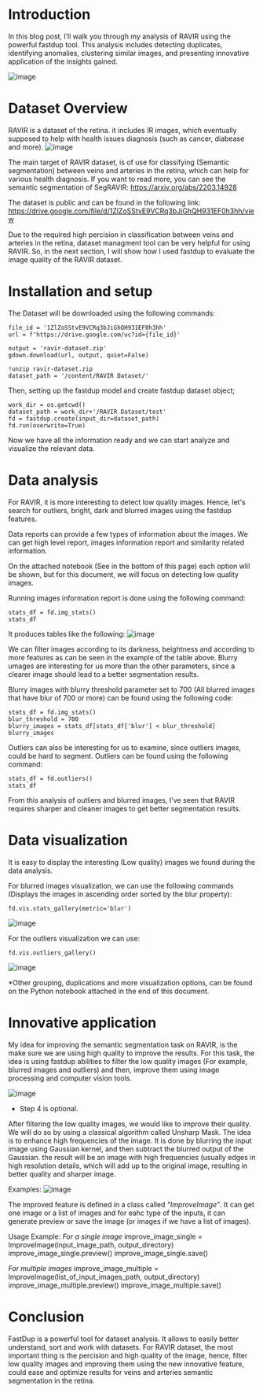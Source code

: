 # Introduction
In this blog post, I’ll walk you through my analysis of RAVIR using the powerful fastdup tool. 
This analysis includes detecting duplicates, identifying anomalies, clustering similar images, and presenting innovative application of the insights gained.

![image](https://github.com/user-attachments/assets/43d82b11-6398-485c-a71d-465a9273c0dd)






# Dataset Overview
RAVIR is a dataset of the retina. it includes IR images, which eventually supposed to help with health issues diagnosis (such as cancer, diabease and more).
![image](https://github.com/user-attachments/assets/42729cb0-273b-4c28-beea-08898d40dce0)

The main target of RAVIR dataset, is of use for classifying (Semantic segmentation) between veins and arteries in the retina, which can help for various health diagnosis.
If you want to read more, you can see the semantic segmentation of SegRAVIR:
https://arxiv.org/abs/2203.14928

The dataset is public and can be found in the following link:
https://drive.google.com/file/d/1ZlZoSStvE9VCRq3bJiGhQH931EF0h3hh/view

Due to the required high percision in classification between veins and arteries in the retina, dataset managment tool can be very helpful for using RAVIR.
So, in the next section, I will show how I used fastdup to evaluate the image quality of the RAVIR dataset.





# Installation and setup
The Dataset will be downloaded using the following commands:

```
file_id = '1ZlZoSStvE9VCRq3bJiGhQH931EF0h3hh'
url = f'https://drive.google.com/uc?id={file_id}'

output = 'ravir-dataset.zip'
gdown.download(url, output, quiet=False)

!unzip ravir-dataset.zip
dataset_path = '/content/RAVIR Dataset/'
```

Then, setting up the fastdup model and create fastdup dataset object;
```
work_dir = os.getcwd()
dataset_path = work_dir+'/RAVIR Dataset/test'
fd = fastdup.create(input_dir=dataset_path)
fd.run(overwrite=True)
```

Now we have all the information ready and we can start analyze and visualize the relevant data.





# Data analysis
For RAVIR, it is more interesting to detect low quality images.
Hence, let's search for outliers, bright, dark and blurred images using the fastdup features.

Data reports can provide a few types of information about the images.
We can get high level report, images information report and similarity related information.

On the attached notebook (See in the bottom of this page) each option wlil be shown, but for this document, we will focus on detecting low quality images.

Running images information report is done using the following command:
```
stats_df = fd.img_stats()
stats_df
```

It produces tables like the following:
![image](https://github.com/user-attachments/assets/c3ea078e-2353-4117-a703-c20459065fed)

We can filter images according to its darkness, beightness and according to more features as can be seen in the example of the table above.
Blurry umages are interesting for us more than the other parameters, since a clearer image should lead to a better segmentation results.

Blurry images with blurry threshold parameter set to 700 (All blurred images that have blur of 700 or more) can be found using the following code:

```
stats_df = fd.img_stats()
blur_threshold = 700
blurry_images = stats_df[stats_df['blur'] < blur_threshold]
blurry_images
```

Outliers can also be interesting for us to examine, since outliers images, could be hard to segment.
Outliers can be found using the following command:
```
stats_df = fd.outliers()
stats_df
```

From this analysis of outliers and blurred images, I've seen that RAVIR requires sharper and cleaner images to get better segmentation results.





# Data visualization
It is easy to display the interesting (Low quality) images we found during the data analysis.

For blurred images visualization, we can use the following commands (Displays the images in ascending order sorted by the blur property):
```
fd.vis.stats_gallery(metric='blur')
```

![image](https://github.com/user-attachments/assets/6a8043a9-ffbf-46fc-82ad-8c559d2a2305)


For the outliers visualization we can use:
```
fd.vis.outliers_gallery()
```

![image](https://github.com/user-attachments/assets/13984e10-0282-458b-93c5-d21295729176)

*Other grouping, duplications and more visualization options, can be found on the Python notebook attached in the end of this document.




# Innovative application
My idea for improving the semantic segmentation task on RAVIR, is the make sure we are using high quality to improve the results.
For this task, the idea is using fastdup abilities to filter the low quality images (For example, blurred images and outliers) and then, improve them using image processing and computer vision tools.

![image](https://github.com/user-attachments/assets/56c5c101-235a-4bbd-a31c-605c28afada6)

* Step 4 is optional.

After filtering the low quality images, we would like to improve their quality. We will do so by using a classical algorithm called Unsharp Mask. The idea is to enhance high frequencies of the image.
It is done by blurring the input image using Gaussian kernel, and then subtract the blurred output of the Gaussian. the result will be an image with high frequencies (usually edges in high resolution details, which will add up to the original image, resulting in better quality and sharper image.

Examples:
![image](https://github.com/user-attachments/assets/ba0696bd-02d3-4ef8-83ac-09e8f1846e65)

The improved feature is defined in a class called *"ImproveImage"*. It can get one image or a list of images and for eahc type of the inputs, it can generate preview or save the image (or images if we have a list of images).

Usage Example:
*For a single image*
improve_image_single = ImproveImage(input_image_path, output_directory)
improve_image_single.preview()
improve_image_single.save()

*For multiple images*
improve_image_multiple = ImproveImage(list_of_input_images_path, output_directory)
improve_image_multiple.preview()
improve_image_multiple.save()

# Conclusion
FastDup is a powerful tool for dataset analysis. It allows to easily better understand, sort and work with datasets.
For RAVIR dataset, the most important thing is the percision and high quality of the image, hence, filter low quality images and improving them using the new innovative feature, could ease and optimize results for veins and arteries semantic segmentation in the retina.
